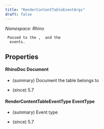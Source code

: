 ```yaml
---
title: "RenderContentTableEventArgs"
draft: false
---
```


*Namespace: Rhino*

     Passed to the ,  and the
      events.
     
## Properties
#### RhinoDoc Document
- (summary) 
       Document the table belongs to
       
- (since) 5.7
#### RenderContentTableEventType EventType
- (summary) 
       Event type
       
- (since) 5.7
